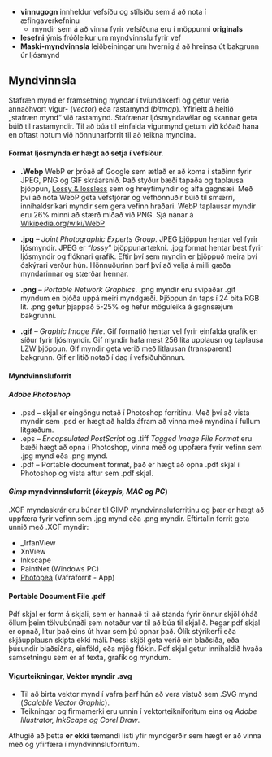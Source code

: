 * **vinnugogn** innheldur vefsíðu og stílsíðu sem á að nota í æfingaverkefninu
    * myndir sem á að vinna fyrir vefsíðuna eru í möppunni **originals** 
* **lesefni** ýmis fróðleikur um myndvinnslu fyrir vef
* **Maski-myndvinnsla** leiðbeiningar um hvernig á að hreinsa út bakgrunn úr ljósmynd

## Myndvinnsla

Stafræn mynd er framsetning myndar í tvíundakerfi og getur verið annaðhvort vigur- (_vector_) eða rastamynd (_bitmap_). Yfirleitt á heitið „stafræn mynd“ við rastamynd. Stafrænar ljósmyndavélar og skannar geta búið til rastamyndir. Til að búa til einfalda vigurmynd getum við kóðað hana en oftast notum við hönnunarforrit til að teikna myndina. 

#### Format ljósmynda er hægt að setja í vefsíður.

* **.Webp** WebP er þróað af Google sem ætlað er að koma í staðinn fyrir JPEG, PNG og GIF skráarsnið. Það styður bæði tapaða og taplausa þjöppun, [Lossy & lossless](https://www.adobe.com/uk/creativecloud/photography/discover/lossy-vs-lossless.html) sem og hreyfimyndir og alfa gagnsæi. Með því að nota WebP geta vefstjórar og vefhönnuðir búið til smærri, innihaldsríkari myndir sem gera vefinn hraðari. WebP taplausar myndir eru 26% minni að stærð miðað við PNG. Sjá nánar á [Wikipedia.org/wiki/WebP](https://en.wikipedia.org/wiki/WebP)

* **.jpg** – _Joint Photographic Experts Group_. JPEG þjöppun hentar vel fyrir ljósmyndir. JPEG er “_lossy_” þjöppunartækni. .jpg format hentar best fyrir ljósmyndir og flóknari grafík. Eftir því sem myndin er þjöppuð meira því óskýrari verður hún. Hönnuðurinn þarf því að velja á milli gæða myndarinnar og stærðar hennar.

* **.png** – _Portable Network Graphics_. .png myndir eru svipaðar .gif myndum en bjóða uppá meiri myndgæði. Þjöppun án taps í 24 bita RGB lit. .png getur þjappað 5-25% og hefur möguleika á gagnsæjum bakgrunni.

* **.gif** – _Graphic Image File_. Gif formatið hentar vel fyrir einfalda grafík en síður fyrir ljósmyndir. Gif myndir hafa mest 256 lita upplausn og taplausa LZW þjöppun. Gif myndir geta verið með litlausan (transparent) bakgrunn. Gif er lítið notað í dag í vefsíðuhönnun.

#### Myndvinnsluforrit

#### _Adobe Photoshop_

* .psd – skjal er eingöngu notað í Photoshop forritinu. Með því að vista myndir sem .psd er hægt að halda áfram að vinna með myndina í fullum litgæðum. 
* .eps – _Encapsulated PostScript_ og .tiff _Tagged Image File Format_ eru bæði hægt að opna í Photoshop, vinna með og uppfæra fyrir vefinn sem .jpg mynd eða .png mynd.
* .pdf – Portable document format, það er hægt að opna .pdf skjal í Photoshop og vista aftur sem .pdf skjal. 

#### _Gimp_ myndvinnsluforrit (_ókeypis, MAC og PC_)

.XCF myndaskrár eru búnar til GIMP myndvinnsluforritinu og þær er hægt að uppfæra fyrir vefinn sem .jpg mynd eða .png myndir. Eftirtalin forrit geta unnið með .XCF myndir: 

- _IrfanView
-  XnView
- Inkscape
- PaintNet (Windows PC) 
- [Photopea](https://www.photopea.com/) (Vafraforrit - App)

#### Portable Document File .pdf

Pdf skjal er form á skjali, sem er hannað til að standa fyrir önnur skjöl óháð öllum þeim tölvubúnaði sem notaður var til að búa til skjalið. Þegar pdf skjal er opnað, lítur það eins út hvar sem þú opnar það. Ólík stýrikerfi eða skjáupplausn skipta ekki máli. Þessi skjöl geta verið ein blaðsíða, eða þúsundir blaðsíðna, einföld, eða mjög flókin. Pdf skjal getur innihaldið hvaða samsetningu sem er af texta, grafík og myndum. 

#### Vigurteikningar, Vektor myndir .svg

* Til að birta vektor mynd í vafra þarf hún að vera vistuð sem .SVG mynd (_Scalable Vector Graphic_). 
* Teikningar og firmamerki eru unnin í vektorteikniforitum eins og _Adobe Illustrator, InkScape og Corel Draw_. 

Athugið að þetta **er ekki** tæmandi listi yfir myndgerðir sem hægt er að vinna með og yfirfæra í myndvinnsluforritum.
